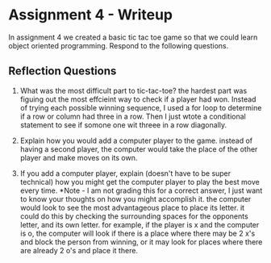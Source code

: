 # Assignment 4 - Writeup

In assignment 4 we created a basic tic tac toe game so that we could learn object oriented programming. Respond to the following questions.

## Reflection Questions

1. What was the most difficult part to tic-tac-toe?
 the hardest part was figuing out the most effcieint way to check if a player had won. Instead of trying each possible winning sequence, I used a for loop to determine if a row or column had three in a row. Then I just wtote a conditional statement to see if somone one wit threee in a row diagonally. 

2. Explain how you would add a computer player to the game.
instead of having a second player, the computer would take the place of the other player and make moves on its own. 

3. If you add a computer player, explain (doesn't have to be super technical) how you might get the computer player to play the best move every time. *Note - I am not grading this for a correct answer, I just want to know your thoughts on how you might accomplish it.
the computer would look to see the most advantageous place to place its letter. it could do this by checking the surrounding spaces for the opponents letter, and its own letter. for example, if the player is x and the computer is o, the computer will look if there is a place where there may be 2 x's and block the person from winning, or it may look for places where there are already 2 o's and place it there.